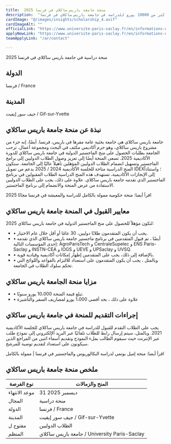 ```yaml
---
title:  منحة جامعة باريس ساكلاي في فرنسا 2025 
description:  "قدم الآن علي منحة جامعة باريس ساكلاي الممولة بأكثر من 10000 يورو للدراسة في جامعة باريس ساكلاي في فرنسا." 
cardImage: "@/images/insights/scholarship_4.avif" 
cardImageAlt: "" 
officialLink: "https://www.universite-paris-saclay.fr/en/informations-utiles/" 
applyNowLink: "https://www.universite-paris-saclay.fr/en/informations-utiles/" 
teamApplyLink: "/ar/contact"

---
```


منحة دراسية في جامعة باريس ساكلاي في فرنسا 2025

## الدولة

فرنسا / France

## المدينة

جيف سور إيفيت / Gif-sur-Yvette

## نبذة عن منحة جامعة باريس ساكلاي

جامعة باريس ساكلاي هي جامعة بحثية عامة مقرها في باريس، فرنسا. أيضًا، إنه جزء من مشروع باريس ساكلاي، وهو حرم أكاديمي مكثف في البحث ومجموعة أعمال. ترحب الجامعة بطلبات الحصول على منح الماجستير الدولية في جامعة باريس ساكلاي للدورة الأكاديمية 2025. تسعى المنحة أيضًا إلى تعزيز وصول الطلاب الدوليين إلى برامج الماجستير وتسهيل انضمام الطلاب الدوليين المؤهلين تأهيلاً عاليًا إلى الجامعة. ستكون المنح الدراسية متاحة للجلسة الأكاديمية 2024 / 2025 بدعم من تمويل IDEX؛ واستناداً إلى الإنجازات الأكاديمية، تستهدف هذه المنح الدراسية الطلاب المقبولين في برنامج الماجستير الذي تقدمه جامعة باريس ساكلاي. علاوة على ذلك، يجب على الطلاب الدوليين الاستفادة من عرض المنحة والانضمام إلى برنامج الماجستير.

اقرأ أيضا: منحة حكومية ممولة بالكامل للدراسة والمعيشة في فرنسا مجانًا 2025

## معايير القبول في المنحة جامعة باريس ساكلاي

لتكون مؤهلاً للحصول على منح الماجستير الدولية في جامعة باريس ساكلاي 2025:

- • يجب أن يكون المتقدمون طلابًا دوليين، 30 عامًا أو أقل خلال عام الاختيار.
- • أيضًا ، تم قبول المتقدمين في برنامج ماجستير جامعة باريس ساكلاي الذي تقدمه إحدى المؤسسات التالية: AgroParisTech و CentraleSupelec و ENS Paris-Saclay و INSTN-CEA و IOGS و UEVE و UPSaclay و UVSQ.
- • بالإضافة إلى ذلك، يجب على المتقدمين إظهار إمكانات أكاديمية وقيادية قوية.
- • وبالمثل ، يجب أن يكون المتقدمون على استعداد للالتزام بالقواعد واللوائح التي تحكم سلوك الطلاب في الجامعة.

## مزايا منحة الجامعة باريس ساكلاي

- • تبلغ قيمة المنحة 10،000 يورو سنويًا.
- • علاوة على ذلك ، بحد أقصى 1،000 يورو لمصاريف السفر والتأشيرة

## إجراءات التقديم للمنحة في جامعة باريس ساكلاي

يجب على الطلاب التقدم للقبول للدراسة في جامعة باريس ساكلاي للجلسة الأكاديمية 2021. وبالمثل، سيتم إرسال رابط للطلاب تلقائيًا عبر البريد الإلكتروني إلى نموذج طلب عبر الإنترنت حيث سيقوم الطالب بملء النموذج وتقديم أسماء اثنين من المراجع الذين سيكونون على استعداد لتقديم توصية للمرشح.

اقرأ أيضا: منحة إميل بوتمي لدراسة البكالوريوس والماجستير في فرنسا | ممولة بالكامل

## ملخص منحة جامعة باريس ساكلاي

| نوع الفرصة | المنح والزمالات |
| --- | --- |
| موعد الانتهاء | 31 ديسمبر 2025 |
| المجال | منحة دراسية |
| الدولة | فرنسا / France |
| المدينة | جيف سور إيفيت / Gif-sur-Yvette |
| مفتوح ل | الطلاب الدوليين |
| المنظم | جامعة باريس ساكلاي / University Paris-Saclay |


